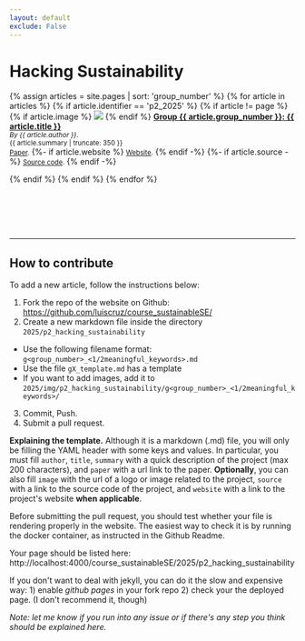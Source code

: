 ```yaml
---
layout: default
exclude: False
---
```


# Hacking Sustainability

{% assign articles = site.pages | sort: 'group_number' %}
{% for article in articles %}
    {% if article.identifier == 'p2_2025' %}
    {% if article != page %}
{% if article.image %}
<img class="p2-img" src="{{article.image}}"/>
{% endif %}
  <strong><a href="{{ article.url | relative_url }}">Group {{ article.group_number }}: {{ article.title }}</a></strong><br/>
<small>_By {{ article.author }}_.</small>
<br/>
<small>{{ article.summary | truncate: 350 }}</small>
<br/>
<small>[Paper]({{article.paper}}).</small>
{%- if article.website %}
<small>[Website]({{article.website}}).</small>
{% endif -%}
{%- if article.source -%}
<small>[Source code]({{article.source}}).</small>
{% endif -%}
<br/>
<div class="clearfix"></div>
  {% endif %}
  {% endif %}
{% endfor %}



<br/><br/><br/><br/>

---


## How to contribute

To add a new article, follow the instructions below:

1. Fork the repo of the website on Github: <https://github.com/luiscruz/course_sustainableSE/>
2. Create a new markdown file inside the directory `2025/p2_hacking_sustainability`
  - Use the following filename format: `g<group_number>_<1/2meaningful_keywords>.md`
  - Use the file `gX_template.md` has a template
  - If you want to add images, add it to `2025/img/p2_hacking_sustainability/g<group_number>_<1/2meaningful_keywords>/`
3. Commit, Push.
4. Submit a pull request.

**Explaining the template.** Although it is a markdown (.md) file, you will only be filling the YAML header with some keys and values. In particular, you must fill `author`, `title`, `summary` with a quick description of the project (max 200 characters), and `paper` with a url link to the paper. **Optionally**, you can also fill `image` with the url of a logo or image related to the project, `source` with a link to the source code of the project, and `website` with a link to the project's website **when applicable**.

Before submitting the pull request, you should test whether your file is rendering properly in the website. The easiest way to check it is by running the docker container, as instructed in the Github Readme.

Your page should be listed here: http://localhost:4000/course_sustainableSE/2025/p2_hacking_sustainability

If you don't want to deal with jekyll, you can do it the slow and expensive way: 1) enable *github pages* in your fork repo 2) check your the deployed page. (I don't recommend it, though)

*Note: let me know if you run into any issue or if there's any step you think should be explained here.*

